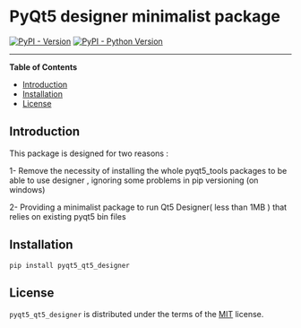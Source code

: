 # PyQt5 designer minimalist package

[![PyPI - Version](https://img.shields.io/pypi/v/pyqt5_qt5_designer.svg)](https://pypi.org/project/pyqt5_qt5_designer)
[![PyPI - Python Version](https://img.shields.io/pypi/pyversions/pyqt5_qt5_designer.svg)](https://pypi.org/project/pyqt5_qt5_designer)

-----

**Table of Contents**

- [Introduction](#introduction)
- [Installation](#installation)
- [License](#license)



## Introduction 

This package is designed for two reasons :

1- Remove the necessity of installing the whole pyqt5_tools packages to be able to use designer , ignoring some problems in pip versioning (on windows)

2- Providing a minimalist package to run Qt5 Designer( less than 1MB ) that relies on existing pyqt5 bin files 


## Installation

```console
pip install pyqt5_qt5_designer
```

## License

`pyqt5_qt5_designer` is distributed under the terms of the [MIT](https://spdx.org/licenses/MIT.html) license.
